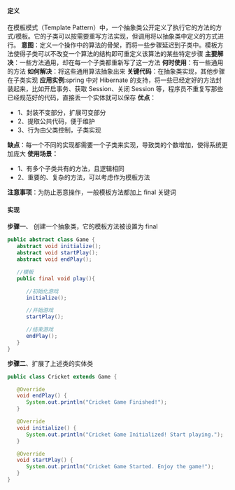 #### 定义
在模板模式（Template Pattern）中，一个抽象类公开定义了执行它的方法的方式/模板。它的子类可以按需要重写方法实现，但调用将以抽象类中定义的方式进行。
**意图**：定义一个操作中的算法的骨架，而将一些步骤延迟到子类中。模板方法使得子类可以不改变一个算法的结构即可重定义该算法的某些特定步骤
**主要解决**：一些方法通用，却在每一个子类都重新写了这一方法
**何时使用**：有一些通用的方法
**如何解决**：将这些通用算法抽象出来
**关键代码**：在抽象类实现，其他步骤在子类实现
**应用实例**:spring 中对 Hibernate 的支持，将一些已经定好的方法封装起来，比如开启事务、获取 Session、关闭 Session 等，程序员不重复写那些已经规范好的代码，直接丢一个实体就可以保存
**优点**：
- 1、封装不变部分，扩展可变部分
- 2、提取公共代码，便于维护
- 3、行为由父类控制，子类实现

**缺点**：每一个不同的实现都需要一个子类来实现，导致类的个数增加，使得系统更加庞大
**使用场景：**
- 1、有多个子类共有的方法，且逻辑相同
- 2、重要的、复杂的方法，可以考虑作为模板方法

**注意事项**：为防止恶意操作，一般模板方法都加上 final 关键词

#### 实现
**步骤一**、 创建一个抽象类，它的模板方法被设置为 final
```java
public abstract class Game {
   abstract void initialize();
   abstract void startPlay();
   abstract void endPlay();

   //模板
   public final void play(){

      //初始化游戏
      initialize();

      //开始游戏
      startPlay();

      //结束游戏
      endPlay();
   }
}
```
**步骤二**、扩展了上述类的实体类
```java
public class Cricket extends Game {

   @Override
   void endPlay() {
      System.out.println("Cricket Game Finished!");
   }

   @Override
   void initialize() {
      System.out.println("Cricket Game Initialized! Start playing.");
   }

   @Override
   void startPlay() {
      System.out.println("Cricket Game Started. Enjoy the game!");
   }
}
```
